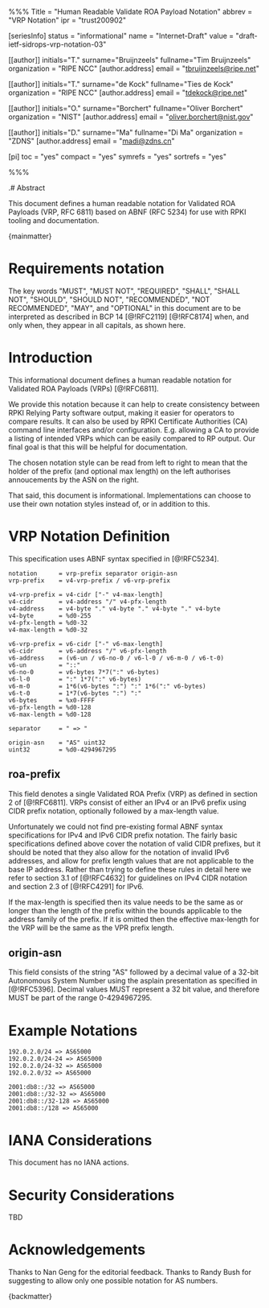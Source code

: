 %%%
Title = "Human Readable Validate ROA Payload Notation"
abbrev = "VRP Notation"
ipr = "trust200902"

[seriesInfo]
status = "informational"
name = "Internet-Draft"
value = "draft-ietf-sidrops-vrp-notation-03"

[[author]]
initials="T."
surname="Bruijnzeels"
fullname="Tim Bruijnzeels"
organization = "RIPE NCC"
  [author.address]
  email = "tbruijnzeels@ripe.net"

[[author]]
initials="T."
surname="de Kock"
fullname="Ties de Kock"
organization = "RIPE NCC"
  [author.address]
  email = "tdekock@ripe.net"

[[author]]
initials="O."
surname="Borchert"
fullname="Oliver Borchert"
organization = "NIST"
  [author.address]
  email = "oliver.borchert@nist.gov"

[[author]]
initials="D."
surname="Ma"
fullname="Di Ma"
organization = "ZDNS"
  [author.address]
  email = "madi@zdns.cn"

[pi]
 toc = "yes"
 compact = "yes"
 symrefs = "yes"
 sortrefs = "yes"

%%%

.# Abstract

This document defines a human readable notation for Validated ROA
Payloads (VRP, RFC 6811) based on ABNF (RFC 5234) for use with RPKI
tooling and documentation.

{mainmatter}

# Requirements notation

The key words "MUST", "MUST NOT", "REQUIRED", "SHALL", "SHALL NOT", "SHOULD",
"SHOULD NOT", "RECOMMENDED", "NOT RECOMMENDED", "MAY", and "OPTIONAL" in
this document are to be interpreted as described in BCP 14 [@!RFC2119]
[@!RFC8174] when, and only when, they appear in all capitals, as shown here.

# Introduction

This informational document defines a human readable notation for
Validated ROA Payloads (VRPs) [@!RFC6811].

We provide this notation because it can help to create consistency
between RPKI Relying Party software output, making it easier for operators
to compare results. It can also be used by RPKI Certificate Authorities
(CA) command line interfaces and/or configuration. E.g. allowing a CA to
provide a listing of intended VRPs which can be easily compared to RP
output. Our final goal is that this will be helpful for documentation.

The chosen notation style can be read from left to right to mean that
the holder of the prefix (and optional max length) on the left authorises
annoucements by the ASN on the right.

That said, this document is informational. Implementations can choose
to use their own notation styles instead of, or in addition to this.

# VRP Notation Definition

This specification uses ABNF syntax specified in [@!RFC5234].

~~~
notation      = vrp-prefix separator origin-asn
vrp-prefix    = v4-vrp-prefix / v6-vrp-prefix

v4-vrp-prefix = v4-cidr ["-" v4-max-length]
v4-cidr       = v4-address "/" v4-pfx-length
v4-address    = v4-byte "." v4-byte "." v4-byte "." v4-byte
v4-byte       = %d0-255
v4-pfx-length = %d0-32
v4-max-length = %d0-32

v6-vrp-prefix = v6-cidr ["-" v6-max-length]
v6-cidr       = v6-address "/" v6-pfx-length
v6-address    = (v6-un / v6-no-0 / v6-l-0 / v6-m-0 / v6-t-0)
v6-un         = "::"
v6-no-0       = v6-bytes 7*7(":" v6-bytes)
v6-l-0        = ":" 1*7(":" v6-bytes)
v6-m-0        = 1*6(v6-bytes ":") ":" 1*6(":" v6-bytes)
v6-t-0        = 1*7(v6-bytes ":") ":"
v6-bytes      = %x0-FFFF
v6-pfx-length = %d0-128
v6-max-length = %d0-128

separator     = " => "

origin-asn    = "AS" uint32
uint32        = %d0-4294967295
~~~

## roa-prefix

This field denotes a single Validated ROA Prefix (VRP) as defined in
section 2 of [@!RFC6811]. VRPs consist of either an IPv4 or an IPv6
prefix using CIDR prefix notation, optionally followed by a max-length
value.

Unfortunately we could not find pre-existing formal ABNF syntax
specifications for IPv4 and IPv6 CIDR prefix notation. The fairly basic
specifications defined above cover the notation of valid CIDR prefixes,
but it should be noted that they also allow for the notation of invalid
IPv6 addresses, and allow for prefix length values that are not applicable
to the base IP address. Rather than trying to define these rules in detail
here we refer to section 3.1 of [@!RFC4632] for guidelines on IPv4 CIDR
notation and section 2.3 of [@!RFC4291] for IPv6.

If the max-length is specified then its value needs to be the same as or
longer than the length of the prefix within the bounds applicable to the
address family of the prefix. If it is omitted then the effective
max-length for the VRP will be the same as the VPR prefix length.

## origin-asn

This field consists of the string "AS" followed by a decimal value of a 32-bit
Autonomous System Number using the asplain presentation as specified in
[@!RFC5396]. Decimal values MUST represent a 32 bit value, and therefore MUST
be part of the range 0-4294967295.

# Example Notations

~~~
192.0.2.0/24 => AS65000
192.0.2.0/24-24 => AS65000
192.0.2.0/24-32 => AS65000
192.0.2.0/32 => AS65000

2001:db8::/32 => AS65000
2001:db8::/32-32 => AS65000
2001:db8::/32-128 => AS65000
2001:db8::/128 => AS65000
~~~

# IANA Considerations

This document has no IANA actions.

# Security Considerations

TBD

# Acknowledgements

Thanks to Nan Geng for the editorial feedback. Thanks to Randy Bush for
suggesting to allow only one possible notation for AS numbers.

{backmatter}
